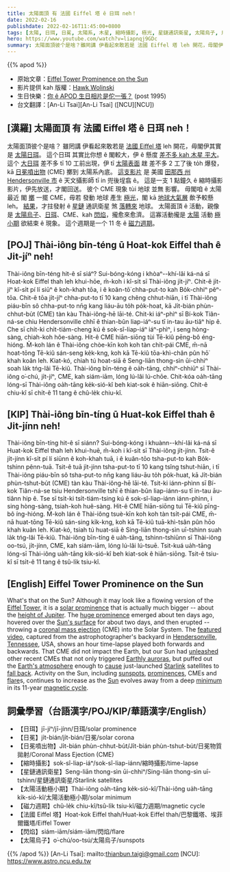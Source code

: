 ```yaml
---
title: 太陽面頂 有 法國 Eiffel 塔 ê 日珥 neh！
date: 2022-02-16
publishdate: 2022-02-16T11:45:00+0800
tags: [太陽, 日珥, 日冕, 太陽系, 木星, 縮時攝影, 極光, 星鏈通訊衛星, 太陽烏子, 烏子, 太陽活動極小期, 日冕噴出物, CME, 閃焰, 法國 Eiffel 塔, 磁力週期]
hero: https://www.youtube.com/watch?v=liapnqj9GDc
summary: 太陽面頂彼个是啥？雖罔講 伊看起來敢若是 法國 Eiffel 塔 leh 開花，毋閣伊其實是太陽日珥。
---
```


{{% apod %}}

- 原始文章：[Eiffel Tower Prominence on the Sun](https://apod.nasa.gov/apod/ap220216.html)
- 影片提供 kah 版權：[Hawk Wolinski](https://www.astrobin.com/users/AstroHawk/)
- 生日快樂：[你 ê APOD 生日相片是佗一張？](https://apod.nasa.gov/apod/calendar/allyears.html) (post 1995)
- 台文翻譯：[An-Li Tsai][An-Li Tsai] ([NCU][NCU])

## [漢羅] 太陽面頂 有 法國 Eiffel 塔 ê 日珥 neh！
太陽面頂彼个是啥？
雖罔講 伊看起來敢若是 [法國 Eiffel 塔][Eiffel Tower] leh 開花，毋閣伊其實是 [太陽日珥][solar prominence]。
這个日珥 其實比你想 ê 閣較大，伊 ê 懸度 [差不多 kah 木星 平大][height of Jupiter]。
這个 [大日珥][huge prominence t] 差不多 tī 10 工前出現，伊 tī [太陽表面][Sun's surface] 趖 差不多 2 工了後 to̍h 爆發，kā [日冕噴出物][coronal mass ejection] (CME) 擲到 太陽系內底。
[這支影片][featured video] 是 美國 [田那西 州][Tennessee] [Hendersonville 市][Hendersonville] ê 天文攝影師 tī in 兜後埕翕 ê。
這是一支 1 點鐘久 ê 縮時攝影影片，伊先放送，才閣回送。
彼个 CME 現象 tùi 地球 並無 影響。
毋閣咱 ê 太陽最近 閣 [擲][unleashed] 一擺 CME，毋若 發動 地球 產生 [極光][Earthly auroras t]，閣 kā [地球大氣層][Earth's atmosphere] 歕予較懸 leh。
[結果][cause]，才拄發射 ê [星鏈][Starlink] 通訊衛星 煞 [落轉來][fall back] 地球。
太陽面頂 ê 活動，親像是 [太陽烏子][sunspots]、[日珥][prominences]、CME、kah [閃焰][flare]，攏愈來愈濟。
這寡活動攏是 [太陽][Sun] 活動 [極小期][minimum] 欲結束 ê 現象。
這个週期是一个 11 冬 ê [磁力週期][magnetic cycle]。

## [POJ] Thài-iông bīn-téng ū Hoat-kok Eiffel thah ê Ji̍t-jíⁿ neh!
Thài-iông bīn-téng hit-ê sī siáⁿ?
Sui-bóng-kóng i khòaⁿ--khí-lâi ká-ná sī Hoat-kok Eiffel thah leh khui-hōe, m̄-koh i kî-si̍t sī Thài-iông ji̍t-jíⁿ.
Chit-ê ji̍t-jíⁿ kî-si̍t pí lí siūⁿ ê koh-khah tōa, i ê koân-tō͘ chha-put-to kah Bo̍k-chhiⁿ pêⁿ-tōa.
Chit-ê tōa ji̍t-jíⁿ chha-put-to tī 10 kang chêng chhut-hiān, i tī Thài-iông piáu-bīn sô chha-put-to nn̄g kang liáu-āu to̍h po̍k-hoat, kā Ji̍t-bián phùn-chhut-bu̍t  (CME) tàn kàu Thài-iông-hē lāi-té.
Chit-ki iáⁿ-phìⁿ sī Bí-kok Tiân-ná-se chiu Hendersonville chhī ê thian-bûn liap-iáⁿ-su tī in-tau āu-tiâⁿ hip ê.
Che sī chi̍t-ki chi̍t-tiám-cheng kú ê sok-sî-liap-iáⁿ iáⁿ-phìⁿ, i seng hòng-sàng, chiah-koh hôe-sàng.
Hit-ê CME hiān-siōng tùi Tē-kiû pēng-bô éng-hióng.
M̄-koh lán ê Thài-iông chòe-kīn koh koh tàn chi̍t-pái CME, m̄-nā hoat-tōng Tē-kiû sán-seng ke̍k-kng, koh kā Tē-kiû tōa-khì-chân pûn hō͘ khah koân leh.
Kiat-kó, chiah tú hoat-siā ê Seng-liān thong-sìn ūi-chhiⁿ soah la̍k tńg-lâi Tē-kiû.
Thài-iông bīn-téng ê oa̍h-tāng, chhiⁿ-chhiūⁿ sī Thài-iông o͘-chú, ji̍t-jíⁿ, CME, kah siám-iām, lóng lú-lâi lú-chōe.
Chit-kóa oa̍h-tāng lóng-sī Thài-iông oa̍h-tāng ke̍k-sió-kî beh kiat-sok ê hiān-siōng.
Chit-ê chiu-kî sī chi̍t-ê 11 tang ê chû-le̍k chiu-kî.

## [KIP] Thài-iông bīn-tíng ū Huat-kok Eiffel thah ê Ji̍t-jínn neh!
Thài-iông bīn-tíng hit-ê sī siánn?
Sui-bóng-kóng i khuànn--khí-lâi ká-ná sī Huat-kok Eiffel thah leh khui-huē, m̄-koh i kî-si̍t sī Thài-iông ji̍t-jínn.
Tsit-ê ji̍t-jínn kî-si̍t pí lí siūnn ê koh-khah tuā, i ê kuân-tōo tsha-put-to kah Bo̍k-tshinn pênn-tuā.
Tsit-ê tuā ji̍t-jínn tsha-put-to tī 10 kang tsîng tshut-hiān, i tī Thài-iông piáu-bīn sô tsha-put-to nn̄g kang liáu-āu to̍h po̍k-huat, kā Ji̍t-bián phùn-tshut-bu̍t  (CME) tàn kàu Thài-iông-hē lāi-té.
Tsit-ki iánn-phìnn sī Bí-kok Tiân-ná-se tsiu Hendersonville tshī ê thian-bûn liap-iánn-su tī in-tau āu-tiânn hip ê.
Tse sī tsi̍t-ki tsi̍t-tiám-tsing kú ê sok-sî-liap-iánn iánn-phìnn, i sing hòng-sàng, tsiah-koh huê-sàng.
Hit-ê CME hiān-siōng tuì Tē-kiû pīng-bô íng-hióng.
M̄-koh lán ê Thài-iông tsuè-kīn koh koh tàn tsi̍t-pái CME, m̄-nā huat-tōng Tē-kiû sán-sing ki̍k-kng, koh kā Tē-kiû tuā-khì-tsân pûn hōo khah kuân leh.
Kiat-kó, tsiah tú huat-siā ê Sing-liān thong-sìn uī-tshinn suah la̍k tńg-lâi Tē-kiû.
Thài-iông bīn-tíng ê ua̍h-tāng, tshinn-tshiūnn sī Thài-iông oo-tsú, ji̍t-jínn, CME, kah siám-iām, lóng lú-lâi lú-tsuē.
Tsit-kuá ua̍h-tāng lóng-sī Thài-iông ua̍h-tāng ki̍k-sió-kî beh kiat-sok ê hiān-siōng.
Tsit-ê tsiu-kî sī tsi̍t-ê 11 tang ê tsû-li̍k tsiu-kî.

## [English] Eiffel Tower Prominence on the Sun
What's that on the Sun?
Although it may look like a flowing version of the [Eiffel Tower][Eiffel Tower], it is a [solar prominence][solar prominence] that is actually much bigger -- about the [height of Jupiter][height of Jupiter].
The [huge prominence][huge prominence e] emerged about ten days ago, hovered over the [Sun's surface][Sun's surface] for about two days, and then erupted -- throwing a [coronal mass ejection][coronal mass ejection] (CME) into the Solar System.
The [featured video][featured video], captured from the astrophotographer's backyard in [Hendersonville][Hendersonville], [Tennessee][Tennessee], USA, shows an hour time-lapse played both forwards and backwards.
That CME did not impact the Earth, but our Sun had [unleashed][unleashed] other recent CMEs that not only triggered [Earthly auroras][Earthly auroras e], but puffed out the [Earth's atmosphere][Earth's atmosphere] enough to [cause][cause] just-launched [Starlink][Starlink] satellites to [fall back][fall back].
Activity on the Sun, including [sunspots][sunspots], [prominences][prominences], CMEs and [flare][flare]s, continues to increase as the [Sun][Sun] evolves away from a deep [minimum][minimum] in its 11-year [magnetic cycle][magnetic cycle].

## 詞彙學習（台語漢字/POJ/KIP/華語漢字/English）
- 【日珥】jī-jíⁿ/jī-jínn/日珥/solar prominence
- 【日冕】ji̍t-bián/ji̍t-bián/日冕/solar corona
- 【日冕噴出物】Ji̍t-bián phùn-chhut-bu̍t/Ji̍t-bián phùn-tshut-bu̍t/日冕物質拋射/Coronal Mass Ejection (CME)
- 【縮時攝影】sok-sî-liap-iáⁿ/sok-sî-liap-iánn/縮時攝影/time-lapse
- 【星鏈通訊衛星】Seng-liān thong-sìn ūi-chhiⁿ/Sing-liān thong-sìn uī-tshinn/星鏈通訊衛星/Starlink satellites
- 【太陽活動極小期】Thài-iông oa̍h-tāng ke̍k-sió-kî/Thài-iông ua̍h-tāng ki̍k-sió-kî/太陽活動極小期/solar minimum
- 【磁力週期】chû-le̍k chiu-kî/tsû-li̍k tsiu-kî/磁力週期/magnetic cycle
- 【法國 Eiffel 塔】Hoat-kok Eiffel thah/Huat-kok Eiffel thah/巴黎鐵塔、埃菲爾鐵塔/Eiffel Tower
- 【閃焰】siám-iām/siám-iām/閃焰/flare
- 【太陽烏子】o͘-chú/oo-tsú/太陽烏子/sunspots

{{% /apod %}}
[An-Li Tsai]: mailto:thianbun.taigi@gmail.com
[NCU]: https://www.astro.ncu.edu.tw


[Eiffel Tower]:https://en.wikipedia.org/wiki/Eiffel_Tower
[solar prominence]:https://en.wikipedia.org/wiki/Solar_prominence
[height of Jupiter]:https://spaceweathergallery.com/indiv_upload.php?upload_id=182268
[huge prominence e]:https://apod.nasa.gov/apod/ap220130.html
[huge prominence t]:https://apod.tw/daily/20220130/
[Sun's surface]:https://apod.nasa.gov/apod/ap111106.html
[coronal mass ejection]:https://www.nasa.gov/content/goddard/what-is-a-coronal-mass-ejection
[featured video]:https://www.astrobin.com/andagl/
[Hendersonville]:https://en.wikipedia.org/wiki/Hendersonville,_Tennessee
[Tennessee]:https://en.wikipedia.org/wiki/Tennessee
[unleashed]:http://1.bp.blogspot.com/-na-Ja9leWR0/TbbqCqVICcI/AAAAAAAAAHs/q6gQNaSY9Ts/s1600/IMG_1606.JPG
[Earthly auroras e]:https://apod.nasa.gov/apod/ap201109.html
[Earthly auroras t]:https://apod.tw/daily/20201109
[Earth's atmosphere]:https://www.nasa.gov/mission_pages/sunearth/science/atmosphere-layers2.html
[cause]:https://earthsky.org/space/40-starlink-satellites-doomed-by-geomagnetic-storm/
[Starlink]:https://en.wikipedia.org/wiki/Starlink
[fall back]:https://youtu.be/a7KUSN89-A0?t=68
[sunspots]:https://apod.nasa.gov/apod/ap150629.html
[prominences]:https://apod.nasa.gov/apod/ap150125.html
[flare]:https://apod.nasa.gov/apod/ap180902.html
[Sun]:https://spaceplace.nasa.gov/all-about-the-sun/en/
[minimum]:https://www.nasa.gov/mission_pages/sunearth/news/solarmin-max.html
[magnetic cycle]:https://en.wikipedia.org/wiki/Solar_cycle
